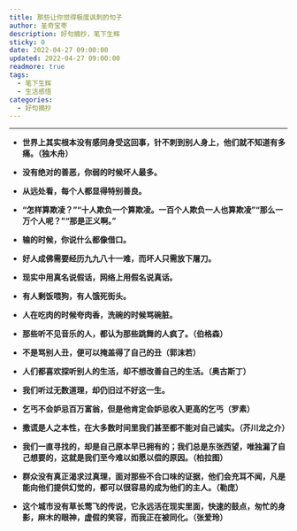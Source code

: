 ```yaml
---
title: 那些让你觉得极度讽刺的句子
author: 圣奇宝枣
description: 好句摘抄，笔下生辉
sticky: 0
date: 2022-04-27 09:00:00
updated: 2022-04-27 09:00:00
readmore: true
tags:
  - 笔下生辉
  - 生活感悟
categories:
  - 好句摘抄
---
```


---

- **世界上其实根本没有感同身受这回事，针不刺到别人身上，他们就不知道有多痛。（独木舟）**

- **没有绝对的善恶，你弱的时候坏人最多。**

- **从远处看，每个人都显得特别善良。**

- **“怎样算欺凌？”“十人欺负一个算欺凌。一百个人欺负一人也算欺凌”“那么一万个人呢？”“那是正义啊。”**

<!-- more -->

- **输的时候，你说什么都像借口。**

- **好人成佛需要经历九九八十一难，而坏人只需放下屠刀。**

- **现实中用真名说假话，网络上用假名说真话。**

- **有人剩饭喂狗，有人饿死街头。**

- **人在吃肉的时候夸肉香，洗碗的时候骂碗脏。**

- **那些听不见音乐的人，都认为那些跳舞的人疯了。（伯格森）**

- **不是骂别人丑，便可以掩盖得了自己的丑（郭沫若）**

- **人们都喜欢探听别人的生活，却不想改善自己的生活。（奥古斯丁）**

- **我们听过无数道理，却仍旧过不好这一生。**

- **乞丐不会妒忌百万富翁，但是他肯定会妒忌收入更高的乞丐（罗素）**

- **撒谎是人之本性，在大多数时间里我们甚至都不能对自己诚实。（芥川龙之介）**

- **我们一直寻找的，却是自己原本早已拥有的；我们总是东张西望，唯独漏了自己想要的，这就是我们至今难以如愿以偿的原因。（柏拉图）**

- **群众没有真正渴求过真理，面对那些不合口味的证据，他们会充耳不闻，凡是能向他们提供幻觉的，都可以很容易的成为他们的主人。（勒庞）**

- **这个城市没有草长莺飞的传说，它永远活在现实里面，快速的鼓点，匆忙的身影，麻木的眼神，虚假的笑容，而我正在被同化。（张爱玲）**
